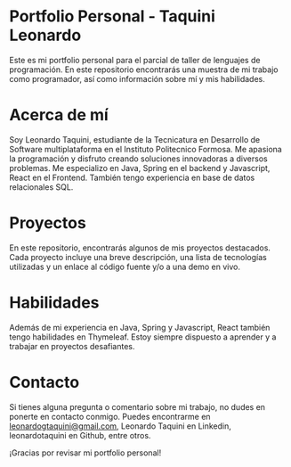 # Portfolio Personal - Taquini Leonardo
Este es mi portfolio personal para el parcial de taller de lenguajes de programación. En este repositorio encontrarás una muestra de mi trabajo como programador, así como información sobre mí y mis habilidades.

# Acerca de mí
Soy Leonardo Taquini, estudiante de la Tecnicatura en Desarrollo de Software multiplataforma en el Instituto Politecnico Formosa. Me apasiona la programación y disfruto creando soluciones innovadoras a diversos problemas. Me especializo en Java, Spring en el backend y Javascript, React en el Frontend. También tengo experiencia en base de datos relacionales SQL.

# Proyectos
En este repositorio, encontrarás algunos de mis proyectos destacados. Cada proyecto incluye una breve descripción, una lista de tecnologías utilizadas y un enlace al código fuente y/o a una demo en vivo.

# Habilidades
Además de mi experiencia en Java, Spring y Javascript, React también tengo habilidades en Thymeleaf. Estoy siempre dispuesto a aprender y a trabajar en proyectos desafiantes.

# Contacto
Si tienes alguna pregunta o comentario sobre mi trabajo, no dudes en ponerte en contacto conmigo. Puedes encontrarme en leonardogtaquini@gmail.com, Leonardo Taquini en Linkedin, leonardotaquini en Github, entre otros.

¡Gracias por revisar mi portfolio personal!